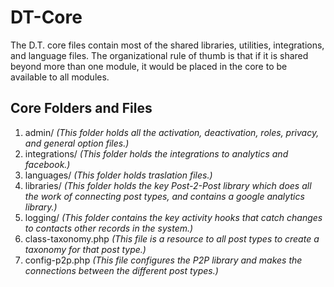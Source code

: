 # DT-Core
The D.T. core files contain most of the shared libraries, utilities, integrations, and language files. The organizational 
rule of thumb is that if it is shared beyond more than one module, it would be placed in the core to be available to all modules.

## Core Folders and Files
1. admin/ _(This folder holds all the activation, deactivation, roles, privacy, and general option files.)_
1. integrations/ _(This folder holds the integrations to analytics and facebook.)_
1. languages/ _(This folder holds traslation files.)_
1. libraries/ _(This folder holds the key Post-2-Post library which does all the work of connecting post types, and contains
a google analytics library.)_
1. logging/ _(This folder contains the key activity hooks that catch changes to contacts other records in the system.)_
1. class-taxonomy.php _(This file is a resource to all post types to create a taxonomy for that post type.)_
1. config-p2p.php _(This file configures the P2P library and makes the connections between the different post types.)_
